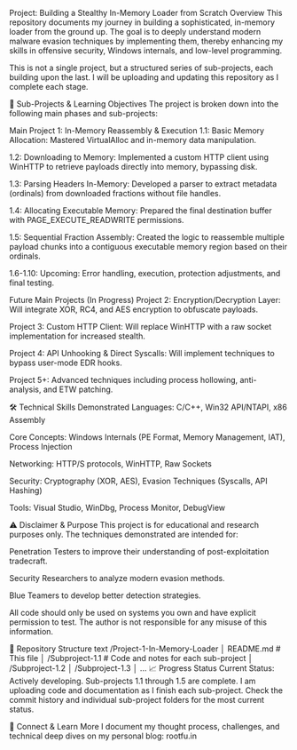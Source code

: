 Project: Building a Stealthy In-Memory Loader from Scratch
Overview
This repository documents my journey in building a sophisticated, in-memory loader from the ground up. The goal is to deeply understand modern malware evasion techniques by implementing them, thereby enhancing my skills in offensive security, Windows internals, and low-level programming.

This is not a single project, but a structured series of sub-projects, each building upon the last. I will be uploading and updating this repository as I complete each stage.

🧩 Sub-Projects & Learning Objectives
The project is broken down into the following main phases and sub-projects:

Main Project 1: In-Memory Reassembly & Execution
1.1: Basic Memory Allocation: Mastered VirtualAlloc and in-memory data manipulation.

1.2: Downloading to Memory: Implemented a custom HTTP client using WinHTTP to retrieve payloads directly into memory, bypassing disk.

1.3: Parsing Headers In-Memory: Developed a parser to extract metadata (ordinals) from downloaded fractions without file handles.

1.4: Allocating Executable Memory: Prepared the final destination buffer with PAGE_EXECUTE_READWRITE permissions.

1.5: Sequential Fraction Assembly: Created the logic to reassemble multiple payload chunks into a contiguous executable memory region based on their ordinals.

1.6-1.10: Upcoming: Error handling, execution, protection adjustments, and final testing.

Future Main Projects (In Progress)
Project 2: Encryption/Decryption Layer: Will integrate XOR, RC4, and AES encryption to obfuscate payloads.

Project 3: Custom HTTP Client: Will replace WinHTTP with a raw socket implementation for increased stealth.

Project 4: API Unhooking & Direct Syscalls: Will implement techniques to bypass user-mode EDR hooks.

Project 5+: Advanced techniques including process hollowing, anti-analysis, and ETW patching.

🛠️ Technical Skills Demonstrated
Languages: C/C++, Win32 API/NTAPI, x86 Assembly

Core Concepts: Windows Internals (PE Format, Memory Management, IAT), Process Injection

Networking: HTTP/S protocols, WinHTTP, Raw Sockets

Security: Cryptography (XOR, AES), Evasion Techniques (Syscalls, API Hashing)

Tools: Visual Studio, WinDbg, Process Monitor, DebugView

⚠️ Disclaimer & Purpose
This project is for educational and research purposes only. The techniques demonstrated are intended for:

Penetration Testers to improve their understanding of post-exploitation tradecraft.

Security Researchers to analyze modern evasion methods.

Blue Teamers to develop better detection strategies.

All code should only be used on systems you own and have explicit permission to test. The author is not responsible for any misuse of this information.

📁 Repository Structure
text
/Project-1-In-Memory-Loader
│   README.md          # This file
│   /Subproject-1.1    # Code and notes for each sub-project
│   /Subproject-1.2
│   /Subproject-1.3
│   ...
📈 Progress Status
Current Status: Actively developing. Sub-projects 1.1 through 1.5 are complete.
I am uploading code and documentation as I finish each sub-project. Check the commit history and individual sub-project folders for the most current status.

🔗 Connect & Learn More
I document my thought process, challenges, and technical deep dives on my personal blog: rootfu.in

